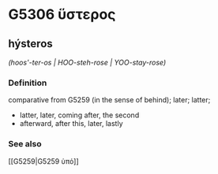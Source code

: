 # G5306 ὕστερος

## hýsteros

_(hoos'-ter-os | HOO-steh-rose | YOO-stay-rose)_

### Definition

comparative from G5259 (in the sense of behind); later; latter; 

- latter, later, coming after, the second
- afterward, after this, later, lastly

### See also

[[G5259|G5259 ὑπό]]
